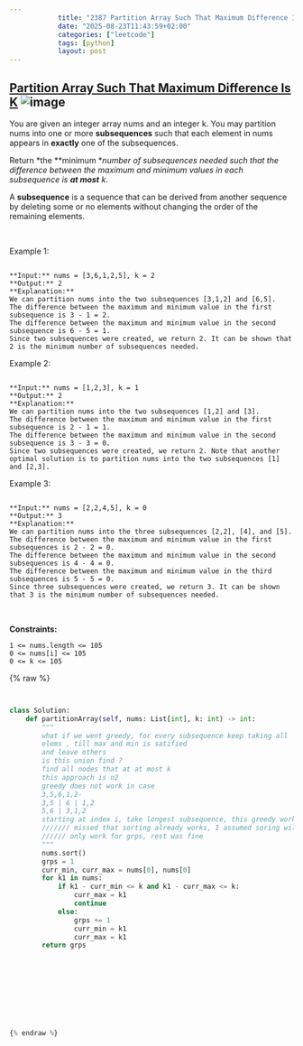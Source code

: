```yaml
---
            title: "2387 Partition Array Such That Maximum Difference Is K"
            date: "2025-08-23T11:43:59+02:00"
            categories: ["leetcode"]
            tags: [python]
            layout: post
---
```

            
## [Partition Array Such That Maximum Difference Is K](https://leetcode.com/problems/partition-array-such-that-maximum-difference-is-k) ![image](https://img.shields.io/badge/Difficulty-Medium-orange)

You are given an integer array nums and an integer k. You may partition nums into one or more **subsequences** such that each element in nums appears in **exactly** one of the subsequences.

Return *the **minimum **number of subsequences needed such that the difference between the maximum and minimum values in each subsequence is **at most** *k*.*

A **subsequence** is a sequence that can be derived from another sequence by deleting some or no elements without changing the order of the remaining elements.

 

Example 1:

```

**Input:** nums = [3,6,1,2,5], k = 2
**Output:** 2
**Explanation:**
We can partition nums into the two subsequences [3,1,2] and [6,5].
The difference between the maximum and minimum value in the first subsequence is 3 - 1 = 2.
The difference between the maximum and minimum value in the second subsequence is 6 - 5 = 1.
Since two subsequences were created, we return 2. It can be shown that 2 is the minimum number of subsequences needed.

```

Example 2:

```

**Input:** nums = [1,2,3], k = 1
**Output:** 2
**Explanation:**
We can partition nums into the two subsequences [1,2] and [3].
The difference between the maximum and minimum value in the first subsequence is 2 - 1 = 1.
The difference between the maximum and minimum value in the second subsequence is 3 - 3 = 0.
Since two subsequences were created, we return 2. Note that another optimal solution is to partition nums into the two subsequences [1] and [2,3].

```

Example 3:

```

**Input:** nums = [2,2,4,5], k = 0
**Output:** 3
**Explanation:**
We can partition nums into the three subsequences [2,2], [4], and [5].
The difference between the maximum and minimum value in the first subsequences is 2 - 2 = 0.
The difference between the maximum and minimum value in the second subsequences is 4 - 4 = 0.
The difference between the maximum and minimum value in the third subsequences is 5 - 5 = 0.
Since three subsequences were created, we return 3. It can be shown that 3 is the minimum number of subsequences needed.

```

 

**Constraints:**

	1 <= nums.length <= 105
	0 <= nums[i] <= 105
	0 <= k <= 105

{% raw %}


```python


class Solution:
    def partitionArray(self, nums: List[int], k: int) -> int:
        """
        what if we went greedy, for every subsequence keep taking all
        elems , till max and min is satified
        and leave others
        is this union find ?
        find all nodes that at at most k 
        this approach is n2
        greedy does not work in case
        3,5,6,1,2-
        3,5 | 6 | 1,2
        5,6 | 3,1,2
        starting at index i, take longest subsequence, this greedy works
        /////// missed that sorting already works, I assumed soring will
        ////// only work for grps, rest was fine
        """
        nums.sort()
        grps = 1
        curr_min, curr_max = nums[0], nums[0]
        for k1 in nums:
            if k1 - curr_min <= k and k1 - curr_max <= k:
                curr_max = k1
                continue
            else:
                grps += 1
                curr_min = k1
                curr_max = k1
        return grps







        


{% endraw %}
```
